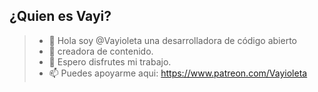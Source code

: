 ## ¿Quien es Vayi?
> - 👋 Hola soy @Vayioleta una desarrolladora de código abierto
> - 🌱 creadora de contenido. 
> - 💞️ Espero disfrutes mi trabajo. 
> - 📫 Puedes apoyarme aqui: https://www.patreon.com/Vayioleta
<!---
Vayioleta/Vayioleta is a ✨ special ✨ repository because its `README.md` (this file) appears on your GitHub profile.
You can click the Preview link to take a look at your changes.
--->

